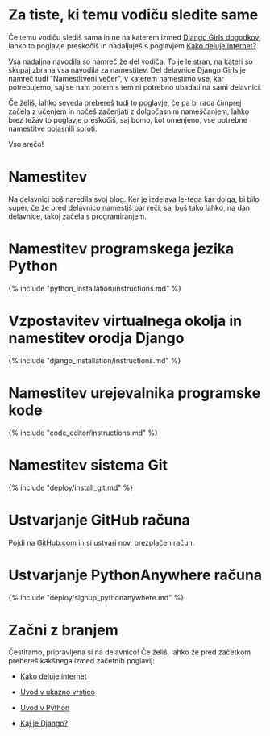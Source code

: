 # Za tiste, ki temu vodiču sledite same

Če temu vodiču slediš sama in ne na katerem izmed [Django Girls dogodkov](http://djangogirls.org/events/), lahko to poglavje preskočiš in nadaljuješ s poglavjem [Kako deluje internet?](../how_the_internet_works/README.md).

Vsa nadaljna navodila so namreč že del vodiča. To je le stran, na kateri so skupaj zbrana vsa navodila za namestitev. Del delavnice Django Girls je namreč tudi "Namestitveni večer", v katerem namestimo vse, kar potrebujemo, saj se nam potem s tem ni potrebno ubadati na sami delavnici.

Če želiš, lahko seveda prebereš tudi to poglavje, če pa bi rada čimprej začela z učenjem in nočeš začenjati z dolgočasnim nameščanjem, lahko brez težav to poglavje preskočiš, saj bomo, kot omenjeno, vse potrebne namestitve pojasnili sproti.

Vso srečo!

# Namestitev

Na delavnici boš naredila svoj blog. Ker je izdelava le-tega kar dolga, bi bilo super, če že pred delavnico namestiš par reči, saj boš tako lahko, na dan delavnice, takoj začela s programiranjem.

# Namestitev programskega jezika Python

{% include "python_installation/instructions.md" %}

# Vzpostavitev virtualnega okolja in namestitev orodja Django

{% include "django_installation/instructions.md" %}

# Namestitev urejevalnika programske kode

{% include "code_editor/instructions.md" %}

# Namestitev sistema Git

{% include "deploy/install_git.md" %}

# Ustvarjanje GitHub računa

Pojdi na [GitHub.com](http://www.github.com) in si ustvari nov, brezplačen račun.

# Ustvarjanje PythonAnywhere računa

{% include "deploy/signup_pythonanywhere.md" %}

# Začni z branjem

Čestitamo, pripravljena si na delavnico! Če želiš, lahko že pred začetkom prebereš kakšnega izmed začetnih poglavij:

  * [Kako deluje internet](../how_the_internet_works/README.md)

  * [Uvod v ukazno vrstico](../intro_to_command_line/README.md)

  * [Uvod v Python](../intro_to_command_line/README.md)

  * [Kaj je Django?](../django/README.md)